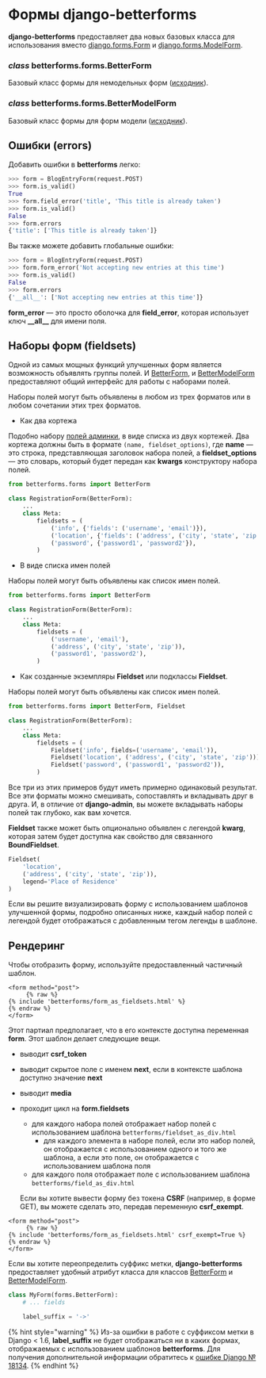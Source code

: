 # Формы django-betterforms

**django-betterforms** предоставляет два новых базовых класса для использования вместо [django.forms.Form](https://docs.djangoproject.com/en/1.5/ref/forms/api/#django.forms.Form) и [django.forms.ModelForm](https://docs.djangoproject.com/en/1.5/topics/forms/modelforms/#django.forms.ModelForm).

### _class_ betterforms.forms.BetterForm

Базовый класс формы для немодельных форм ([исходник](https://django-betterforms.readthedocs.io/en/latest/\_modules/betterforms/forms.html#BetterForm)).

### _class_ betterforms.forms.BetterModelForm

Базовый класс формы для форм модели ([исходник](https://django-betterforms.readthedocs.io/en/latest/\_modules/betterforms/forms.html#BetterModelForm)).

## Ошибки (errors)

Добавить ошибки в **betterforms** легко:

```python
>>> form = BlogEntryForm(request.POST)
>>> form.is_valid()
True
>>> form.field_error('title', 'This title is already taken')
>>> form.is_valid()
False
>>> form.errors
{'title': ['This title is already taken']}
```

Вы также можете добавить глобальные ошибки:

```python
>>> form = BlogEntryForm(request.POST)
>>> form.form_error('Not accepting new entries at this time')
>>> form.is_valid()
False
>>> form.errors
{'__all__': ['Not accepting new entries at this time']}
```

**form\_error** — это просто оболочка для **field\_error**, которая использует ключ **\_\_all\_\_** для имени поля.

## Наборы форм (fieldsets)

Одной из самых мощных функций улучшенных форм является возможность объявлять группы полей. И [BetterForm](formy-django-betterforms.md#class-betterforms.forms.betterform), и [BetterModelForm](formy-django-betterforms.md#class-betterforms.forms.bettermodelform) предоставляют общий интерфейс для работы с наборами полей.

Наборы полей могут быть объявлены в любом из трех форматов или в любом сочетании этих трех форматов.

* Как два кортежа

Подобно набору [полей админки](https://docs.djangoproject.com/en/1.5/topics/auth/default/#built-in-auth-views), в виде списка из двух кортежей. Два кортежа должны быть в формате `(name, fieldset_options)`, где **name** — это строка, представляющая заголовок набора полей, а **fieldset\_options** — это словарь, который будет передан как **kwargs** конструктору набора полей.

```python
from betterforms.forms import BetterForm

class RegistrationForm(BetterForm):
    ...
    class Meta:
        fieldsets = (
            ('info', {'fields': ('username', 'email')}),
            ('location', {'fields': ('address', ('city', 'state', 'zip'))}),
            ('password', {'password1', 'password2'}),
        )
```

* В виде списка имен полей

Наборы полей могут быть объявлены как список имен полей.

```python
from betterforms.forms import BetterForm

class RegistrationForm(BetterForm):
    ...
    class Meta:
        fieldsets = (
            ('username', 'email'),
            ('address', ('city', 'state', 'zip')),
            ('password1', 'password2'),
        )
```

* Как созданные экземпляры **Fieldset** или подклассы **Fieldset**.

Наборы полей могут быть объявлены как список имен полей.

```python
from betterforms.forms import BetterForm, Fieldset

class RegistrationForm(BetterForm):
    ...
    class Meta:
        fieldsets = (
            Fieldset('info', fields=('username', 'email')),
            Fieldset('location', ('address', ('city', 'state', 'zip'))),
            Fieldset('password', ('password1', 'password2')),
        )
```

Все три из этих примеров будут иметь примерно одинаковый результат. Все эти форматы можно смешивать, сопоставлять и вкладывать друг в друга. И, в отличие от **django-admin**, вы можете вкладывать наборы полей так глубоко, как вам хочется.

**Fieldset** также может быть опционально объявлен с легендой **kwarg**, которая затем будет доступна как свойство для связанного **BoundFieldset**.

```python
Fieldset(
    'location',
    ('address', ('city', 'state', 'zip')),
    legend='Place of Residence'
)
```

Если вы решите визуализировать форму с использованием шаблонов улучшенной формы, подробно описанных ниже, каждый набор полей с легендой будет отображаться с добавленным тегом легенды в шаблоне.

## Рендеринг

Чтобы отобразить форму, используйте предоставленный частичный шаблон.

```django
<form method="post">
     {% raw %}
{% include 'betterforms/form_as_fieldsets.html' %}
{% endraw %}
</form>
```

Этот партиал предполагает, что в его контексте доступна переменная **form**. Этот шаблон делает следующие вещи.

* выводит **csrf\_token**
* выводит скрытое поле с именем **next**, если в контексте шаблона доступно значение **next**
* выводит **media**
*   проходит цикл на **form.fieldsets**

    * для каждого набора полей отображает набор полей с использованием шаблона `betterforms/fieldset_as_div.html`
      * для каждого элемента в наборе полей, если это набор полей, он отображается с использованием одного и того же шаблона, а если это поле, он отображается с использованием шаблона поля
    * для каждого поля отображает поле с использованием шаблона `betterforms/field_as_div.html`

    Если вы хотите вывести форму без токена **CSRF** (например, в форме GET), вы можете сделать это, передав переменную **csrf\_exempt**.

```django
<form method="post">
     {% raw %}
{% include 'betterforms/form_as_fieldsets.html' csrf_exempt=True %}
{% endraw %}
</form>
```

Если вы хотите переопределить суффикс метки, **django-betterforms** предоставляет удобный атрибут класса для классов [BetterForm](formy-django-betterforms.md#class-betterforms.forms.betterform) и [BetterModelForm](formy-django-betterforms.md#class-betterforms.forms.bettermodelform).

```python
class MyForm(forms.BetterForm):
    # ... fields

    label_suffix = '->'
```

{% hint style="warning" %}
Из-за ошибки в работе с суффиксом метки в Django < 1.6, **label\_suffix** не будет отображаться ни в каких формах, отображаемых с использованием шаблонов **betterforms**. Для получения дополнительной информации обратитесь к [ошибке Django № 18134](https://code.djangoproject.com/ticket/18134).
{% endhint %}
